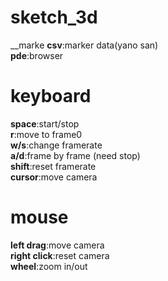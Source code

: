 sketch_3d
=========
__marke
__csv__:marker data(yano san)  
__pde__:browser  


keyboard
========
__space__:start/stop  
__r__:move to frame0  
__w/s__:change framerate  
__a/d__:frame by frame (need stop)  
__shift__:reset framerate  
__cursor__:move camera  

mouse
========
__left drag__:move camera  
__right click__:reset camera  
__wheel__:zoom in/out  
